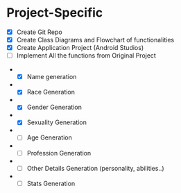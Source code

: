 # Project-Specific
- [x] Create Git Repo
- [x] Create Class Diagrams and Flowchart of functionalities
- [x] Create Application Project (Android Studios)
- [ ] Implement All the functions from Original Project
- - [x] Name generation
- - [x] Race Generation
- - [x] Gender Generation
- - [x] Sexuality Generation
- - [ ] Age Generation
- - [ ] Profession Generation
- - [ ] Other Details Generation (personality, abilities..)
- - [ ] Stats Generation
